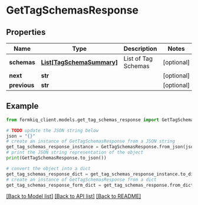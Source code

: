 # GetTagSchemasResponse


## Properties

Name | Type | Description | Notes
------------ | ------------- | ------------- | -------------
**schemas** | [**List[TagSchemaSummary]**](TagSchemaSummary.md) | List of Tag Schemas | [optional] 
**next** | **str** |  | [optional] 
**previous** | **str** |  | [optional] 

## Example

```python
from formkiq_client.models.get_tag_schemas_response import GetTagSchemasResponse

# TODO update the JSON string below
json = "{}"
# create an instance of GetTagSchemasResponse from a JSON string
get_tag_schemas_response_instance = GetTagSchemasResponse.from_json(json)
# print the JSON string representation of the object
print(GetTagSchemasResponse.to_json())

# convert the object into a dict
get_tag_schemas_response_dict = get_tag_schemas_response_instance.to_dict()
# create an instance of GetTagSchemasResponse from a dict
get_tag_schemas_response_form_dict = get_tag_schemas_response.from_dict(get_tag_schemas_response_dict)
```
[[Back to Model list]](../README.md#documentation-for-models) [[Back to API list]](../README.md#documentation-for-api-endpoints) [[Back to README]](../README.md)


